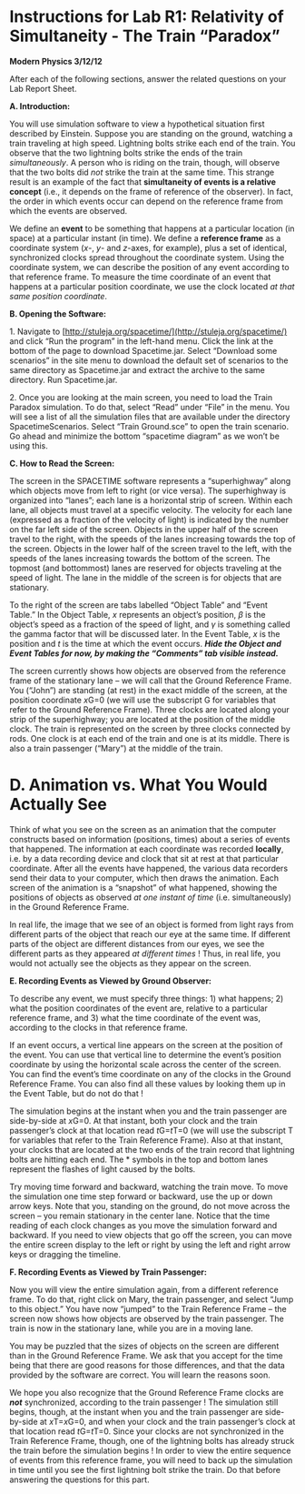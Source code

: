 # **Instructions for Lab R1: Relativity of Simultaneity \- The Train “Paradox”**

**Modern Physics 3/12/12**

After each of the following sections, answer the related questions on your Lab Report Sheet.

**A. Introduction:**

You will use simulation software to view a hypothetical situation first described by Einstein. Suppose you are standing on the ground, watching a train traveling at high speed. Lightning bolts strike each end of the train. You observe that the two lightning bolts strike the ends of the train *simultaneously*. A person who is riding on the train, though, will observe that the two bolts did *not* strike the train at the same time. This strange result is an example of the fact that **simultaneity of events is a relative concept** (i.e., it depends on the frame of reference of the observer). In fact, the order in which events occur can depend on the reference frame from which the events are observed.

We define an **event** to be something that happens at a particular location (in space) at a particular instant (in time). We define a **reference frame** as a coordinate system (*x*\-, *y*\- and *z*\-axes, for example), plus a set of identical, synchronized clocks spread throughout the coordinate system. Using the coordinate system, we can describe the position of any event according to that reference frame. To measure the time coordinate of an event that happens at a particular position coordinate, we use the clock located *at that same position coordinate*.

**B. Opening the Software:**

1\. Navigate to [http://stuleja.org/spacetime/](http://stuleja.org/spacetime/) and click “Run the program” in the left-hand menu. Click the link at the bottom of the page to download Spacetime.jar. Select “Download some scenarios” in the site menu to download the default set of scenarios to the same directory as Spacetime.jar and extract the archive to the same directory. Run Spacetime.jar.

2\. Once you are looking at the main screen, you need to load the Train Paradox simulation. To do that, select “Read” under “File” in the menu. You will see a list of all the simulation files that are available under the directory SpacetimeScenarios. Select “Train Ground.sce” to open the train scenario. Go ahead and minimize the bottom “spacetime diagram” as we won’t be using this.  
    
**C. How to Read the Screen:**

The screen in the SPACETIME software represents a “superhighway” along which objects move from left to right (or vice versa). The superhighway is organized into “lanes”; each lane is a horizontal strip of screen. Within each lane, all objects must travel at a specific velocity. The velocity for each lane (expressed as a fraction of the velocity of light) is indicated by the number on the far left side of the screen. Objects in the upper half of the screen travel to the right, with the speeds of the lanes increasing towards the top of the screen. Objects in the lower half of the screen travel to the left, with the speeds of the lanes increasing towards the bottom of the screen. The topmost (and bottommost) lanes are reserved for objects traveling at the speed of light. The lane in the middle of the screen is for objects that are stationary. 

To the right of the screen are tabs labelled “Object Table” and “Event Table.”  In the Object Table, *x* represents an object’s position, *β* is the object’s speed as a fraction of the speed of light, and *γ* is something called the gamma factor that will be discussed later. In the Event Table, *x* is the position and *t* is the time at which the event occurs. ***Hide the Object and Event Tables for now, by making the “Comments” tab visible instead.*** 

The screen currently shows how objects are observed from the reference frame of the stationary lane – we will call that the Ground Reference Frame. You (“John”) are standing (at rest) in the exact middle of the screen, at the position coordinate *x*G\=0 (we will use the subscript G for variables that refer to the Ground Reference Frame). Three clocks are located along your strip of the superhighway; you are located at the position of the middle clock. The train is represented on the screen by three clocks connected by rods. One clock is at each end of the train and one is at its middle. There is also a train passenger (“Mary”) at the middle of the train.

# **D. Animation vs. What You Would Actually See**

Think of what you see on the screen as an animation that the computer constructs based on information (positions, times) about a series of events that happened. The information at each coordinate was recorded **locally**, i.e. by a data recording device and clock that sit at rest at that particular coordinate. After all the events have happened, the various data recorders send their data to your computer, which then draws the animation. Each screen of the animation is a “snapshot” of what happened, showing the positions of objects as observed *at one instant of time* (i.e. simultaneously) in the Ground Reference Frame.

In real life, the image that we see of an object is formed from light rays from different parts of the object that reach our eye at the same time. If different parts of the object are different distances from our eyes, we see the different parts as they appeared *at* *different* *times* \! Thus, in real life, you would not actually see the objects as they appear on the screen. 

**E. Recording Events as Viewed by Ground Observer:**

To describe any event, we must specify three things: 1\) what happens; 2\) what the position coordinates of the event are, relative to a particular reference frame, and 3\) what the time coordinate of the event was, according to the clocks in that reference frame. 

If an event occurs, a vertical line appears on the screen at the position of the event. You can use that vertical line to determine the event’s position coordinate by using the horizontal scale across the center of the screen. You can find the event’s time coordinate on any of the clocks in the Ground Reference Frame. You can also find all these values by looking them up in the Event Table, but do not do that \! 

The simulation begins at the instant when you and the train passenger are side-by-side at *x*G\=0. At that instant, both your clock and the train passenger’s clock at that location read *t*G\=*t*T\=0 (we will use the subscript T for variables that refer to the Train Reference Frame). Also at that instant, your clocks that are located at the two ends of the train record that lightning bolts are hitting each end. The \* symbols in the top and bottom lanes represent the flashes of light caused by the bolts.

Try moving time forward and backward, watching the train move. To move the simulation one time step forward or backward, use the up or down arrow keys. Note that you, standing on the ground, do not move across the screen – you remain stationary in the center lane. Notice that the time reading of each clock changes as you move the simulation forward and backward. If you need to view objects that go off the screen, you can move the entire screen display to the left or right by using the left and right arrow keys or dragging the timeline. 

**F. Recording Events as Viewed by Train Passenger:**

Now you will view the entire simulation again, from a different reference frame. To do that, right click on Mary, the train passenger, and select “Jump to this object.” You have now “jumped” to the Train Reference Frame – the screen now shows how objects are observed by the train passenger. The train is now in the stationary lane, while you are in a moving lane.

You may be puzzled that the sizes of objects on the screen are different than in the Ground Reference Frame. We ask that you accept for the time being that there are good reasons for those differences, and that the data provided by the software are correct. You will learn the reasons soon.

We hope you also recognize that the Ground Reference Frame clocks are ***not*** synchronized, according to the train passenger \! The simulation still begins, though, at the instant when you and the train passenger are side-by-side at *x*T\=*x*G\=0, and when your clock and the train passenger’s clock at that location read *t*G\=*t*T\=0. Since your clocks are not synchronized in the Train Reference Frame, though, one of the lightning bolts has already struck the train before the simulation begins \! In order to view the entire sequence of events from this reference frame, you will need to back up the simulation in time until you see the first lightning bolt strike the train. Do that before answering the questions for this part.  
